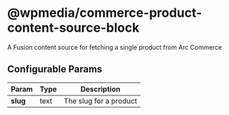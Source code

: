 # @wpmedia/commerce-product-content-source-block

A Fusion content source for fetching a single product from Arc Commerce

## Configurable Params

| **Param** | **Type** | **Description**        |
| --------- | -------- | ---------------------- |
| **slug**  | text     | The slug for a product |
